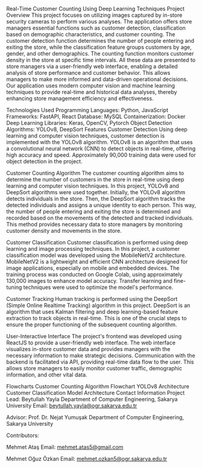 Real-Time Customer Counting Using Deep Learning Techniques
Project Overview
This project focuses on utilizing images captured by in-store security cameras to perform various analyses. The application offers store managers essential functions such as customer detection, classification based on demographic characteristics, and customer counting. The customer detection function determines the number of people entering and exiting the store, while the classification feature groups customers by age, gender, and other demographics. The counting function monitors customer density in the store at specific time intervals. All these data are presented to store managers via a user-friendly web interface, enabling a detailed analysis of store performance and customer behavior. This allows managers to make more informed and data-driven operational decisions. Our application uses modern computer vision and machine learning techniques to provide real-time and historical data analyses, thereby enhancing store management efficiency and effectiveness.

Technologies Used
Programming Languages: Python, JavaScript
Frameworks: FastAPI, React
Database: MySQL
Containerization: Docker
Deep Learning Libraries: Keras, OpenCV, Pytorch
Object Detection Algorithms: YOLOv8, DeepSort
Features
Customer Detection
Using deep learning and computer vision techniques, customer detection is implemented with the YOLOv8 algorithm. YOLOv8 is an algorithm that uses a convolutional neural network (CNN) to detect objects in real-time, offering high accuracy and speed. Approximately 90,000 training data were used for object detection in the project.

Customer Counting Algorithm
The customer counting algorithm aims to determine the number of customers in the store in real-time using deep learning and computer vision techniques. In this project, YOLOv8 and DeepSort algorithms were used together. Initially, the YOLOv8 algorithm detects individuals in the store. Then, the DeepSort algorithm tracks the detected individuals and assigns a unique identity to each person. This way, the number of people entering and exiting the store is determined and recorded based on the movements of the detected and tracked individuals. This method provides necessary data to store managers by monitoring customer density and movements in the store.

Customer Classification
Customer classification is performed using deep learning and image processing techniques. In this project, a customer classification model was developed using the MobileNetV2 architecture. MobileNetV2 is a lightweight and efficient CNN architecture designed for image applications, especially on mobile and embedded devices. The training process was conducted on Google Colab, using approximately 130,000 images to enhance model accuracy. Transfer learning and fine-tuning techniques were used to optimize the model's performance.

Customer Tracking
Human tracking is performed using the DeepSort (Simple Online Realtime Tracking) algorithm in this project. DeepSort is an algorithm that uses Kalman filtering and deep learning-based feature extraction to track objects in real-time. This is one of the crucial steps to ensure the proper functioning of the subsequent counting algorithm.

User-Interactive Interface
The project's frontend was developed using ReactJS to provide a user-friendly web interface. The web interface visualizes in-store customer data and provides managers with the necessary information to make strategic decisions. Communication with the backend is facilitated via API, providing real-time data flow to the user. This allows store managers to easily monitor customer traffic, demographic information, and other vital data.

Flowcharts
Customer Counting Algorithm Flowchart
YOLOv8 Architecture
Customer Classification Model Architecture
Contact Information
Project Lead: Beytullah Yayla
Department of Computer Engineering, Sakarya University
Email: beytullah.yayla@ogr.sakarya.edu.tr

Advisor: Prof. Dr. Nejat Yumuşak
Department of Computer Engineering, Sakarya University

Contributors:

Mehmet Ataş
Email: mehmet.atas5@gmail.com

Mehmet Oğuz Özkan
Email: mehmet.ozkan5@ogr.sakarya.edu.tr

